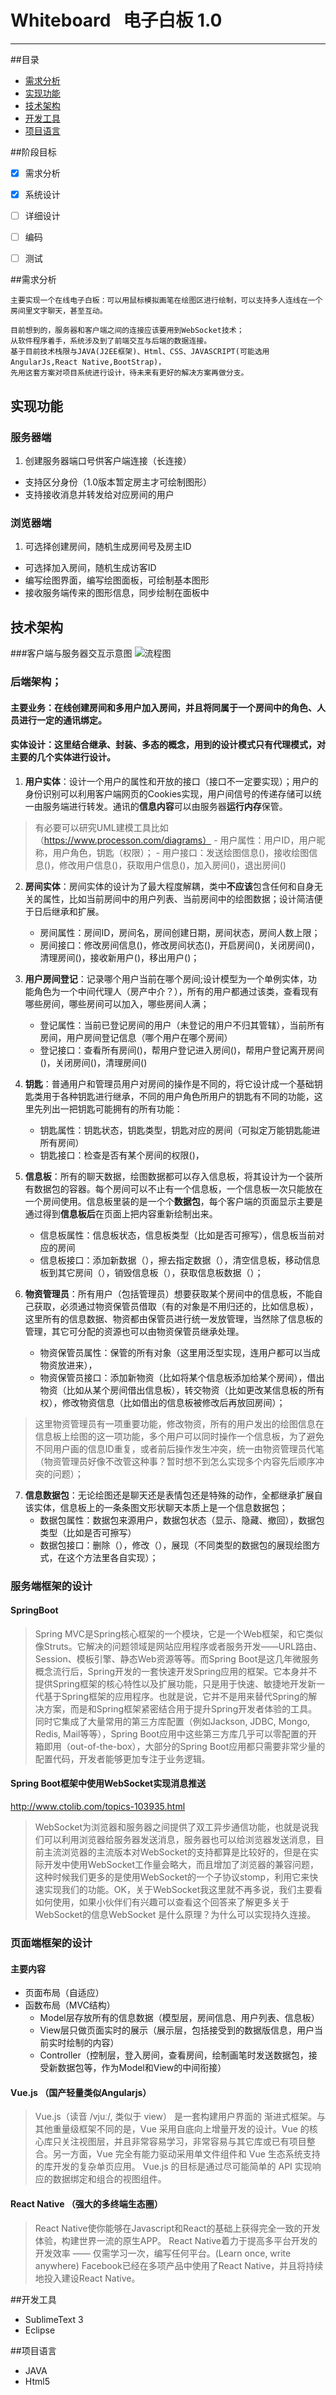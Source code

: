 # Whiteboard   电子白板 1.0
---
##目录
* [需求分析](#需求分析 )
* [实现功能](#实现功能 )
* [技术架构](#技术架构 )
* [开发工具](#开发工具 )
* [项目语言](#项目语言 )


##阶段目标
- [x] 需求分析
- [x] 系统设计
- [ ] 详细设计
- [ ] 编码
- [ ] 测试


##需求分析

    主要实现一个在线电子白板：可以用鼠标模拟画笔在绘图区进行绘制，可以支持多人连线在一个房间里文字聊天，甚至互动。
      
    目前想到的，服务器和客户端之间的连接应该要用到WebSocket技术；
    从软件程序着手，系统涉及到了前端交互与后端的数据连接。
    基于目前技术栈限与JAVA(J2EE框架)、Html、CSS、JAVASCRIPT(可能选用AngularJs,React Native,BootStrap)，
    先用这套方案对项目系统进行设计，待未来有更好的解决方案再做分支。

## 实现功能

### 服务器端
 1.  创建服务器端口号供客户端连接（长连接）
  -  支持区分身份（1.0版本暂定房主才可绘制图形）
  -  支持接收消息并转发给对应房间的用户

### 浏览器端
 1.  可选择创建房间，随机生成房间号及房主ID
  -  可选择加入房间，随机生成访客ID
  -  编写绘图界面，编写绘图面板，可绘制基本图形
  -  接收服务端传来的图形信息，同步绘制在面板中

## 技术架构
###客户端与服务器交互示意图 
![流程图](images/diagram-1.jpg?raw=true)

### 后端架构；

#### 主要业务：在线创建房间和多用户加入房间，并且将同属于一个房间中的角色、人员进行一定的通讯绑定。

#### 实体设计：这里结合继承、封装、多态的概念，用到的设计模式只有代理模式，对主要的几个实体进行设计。

1. **用户实体**：设计一个用户的属性和开放的接口（接口不一定要实现）；用户的身份识别可以利用客户端网页的Cookies实现，用户间信号的传递存储可以统一由服务端进行转发。通讯的**信息内容**可以由服务器**运行内存**保管。
>  有必要可以研究UML建模工具比如（https://www.processon.com/diagrams）
    - 用户属性：用户ID，用户昵称，用户角色，钥匙（权限）；
    - 用户接口：发送绘图信息()，接收绘图信息()，修改用户信息()，获取用户信息()，加入房间()，退出房间()

2. **房间实体**：房间实体的设计为了最大程度解耦，类中**不应该**包含任何和自身无关的属性，比如当前房间中的用户列表、当前房间中的绘图数据；设计简洁便于日后继承和扩展。
    - 房间属性：房间ID，房间名，房间创建日期，房间状态，房间人数上限；
    - 房间接口：修改房间信息()，修改房间状态()，开启房间()，关闭房间()，清理房间()，接收新用户()，移出用户()；

3. **用户房间登记**：记录哪个用户当前在哪个房间;设计模型为一个单例实体，功能角色为一个中间代理人（房产中介？），所有的用户都通过该类，查看现有哪些房间，哪些房间可以加入，哪些房间人满；
    - 登记属性：当前已登记房间的用户（未登记的用户不归其管辖），当前所有房间，用户房间登记信息（哪个用户在哪个房间）
    - 登记接口：查看所有房间()，帮用户登记进入房间()，帮用户登记离开房间()，关闭房间()，清理房间()

4. **钥匙**：普通用户和管理员用户对房间的操作是不同的，将它设计成一个基础钥匙类用于各种钥匙进行继承，不同的用户角色所用户的钥匙有不同的功能，这里先列出一把钥匙可能拥有的所有功能：
    - 钥匙属性：钥匙状态，钥匙类型，钥匙对应的房间（可拟定万能钥匙能进所有房间）
    - 钥匙接口：检查是否有某个房间的权限()，

5. **信息板**：所有的聊天数据，绘图数据都可以存入信息板，将其设计为一个装所有数据包的容器。每个房间可以不止有一个信息板，一个信息板一次只能放在一个房间使用。信息板里装的是一个个**数据包**，每个客户端的页面显示主要是通过得到**信息板后**在页面上把内容重新绘制出来。
    - 信息板属性：信息板状态，信息板类型（比如是否可擦写），信息板当前对应的房间
    - 信息板接口：添加新数据（），擦去指定数据（），清空信息板，移动信息板到其它房间（），销毁信息板（），获取信息板数据（）；

6. **物资管理员**：所有用户（包括管理员）想要获取某个房间中的信息板，不能自己获取，必须通过物资保管员借取（有的对象是不用归还的，比如信息板），这里所有的信息数据、物资都由保管员进行统一发放管理，当然除了信息板的管理，其它可分配的资源也可以由物资保管员继承处理。
    - 物资保管员属性：保管的所有对象（这里用泛型实现，连用户都可以当成物资放进来），
    - 物资保管员接口：添加新物资（比如将某个信息板添加给某个房间），借出物资（比如从某个房间借出信息板），转交物资（比如更改某信息板的所有权），修改物资信息（比如借出的信息板被修改后再放回房间）；
> 这里物资管理员有一项重要功能，修改物资，所有的用户发出的绘图信息在信息板上绘图的这一项功能，多个用户可以同时操作一个信息板，为了避免不同用户画的信息ID重复，或者前后操作发生冲突，统一由物资管理员代笔（物资管理员好像不改管这种事？暂时想不到怎么实现多个内容先后顺序冲突的问题）；

7. **信息数据包**：无论绘图还是聊天还是表情包还是特殊的动作，全都继承扩展自该实体，信息板上的一条条图文形状聊天本质上是一个信息数据包；
    - 数据包属性：数据包来源用户，数据包状态（显示、隐藏、撤回），数据包类型（比如是否可擦写）
    - 数据包接口：删除（），修改（），展现（不同类型的数据包的展现绘图方式，在这个方法里各自实现）；


### 服务端框架的设计

#### SpringBoot

> Spring MVC是Spring核心框架的一个模块，它是一个Web框架，和它类似像Struts。它解决的问题领域是网站应用程序或者服务开发——URL路由、Session、模板引擎、静态Web资源等等。而Spring Boot是这几年微服务概念流行后，Spring开发的一套快速开发Spring应用的框架。它本身并不提供Spring框架的核心特性以及扩展功能，只是用于快速、敏捷地开发新一代基于Spring框架的应用程序。也就是说，它并不是用来替代Spring的解决方案，而是和Spring框架紧密结合用于提升Spring开发者体验的工具。同时它集成了大量常用的第三方库配置（例如Jackson, JDBC, Mongo, Redis, Mail等等），Spring Boot应用中这些第三方库几乎可以零配置的开箱即用（out-of-the-box），大部分的Spring Boot应用都只需要非常少量的配置代码，开发者能够更加专注于业务逻辑。

#### Spring Boot框架中使用WebSocket实现消息推送
http://www.ctolib.com/topics-103935.html

> WebSocket为浏览器和服务器之间提供了双工异步通信功能，也就是说我们可以利用浏览器给服务器发送消息，服务器也可以给浏览器发送消息，目前主流浏览器的主流版本对WebSocket的支持都算是比较好的，但是在实际开发中使用WebSocket工作量会略大，而且增加了浏览器的兼容问题，这种时候我们更多的是使用WebSocket的一个子协议stomp，利用它来快速实现我们的功能。OK，关于WebSocket我这里就不再多说，我们主要看如何使用，如果小伙伴们有兴趣可以查看这个回答来了解更多关于WebSocket的信息WebSocket 是什么原理？为什么可以实现持久连接。

### 页面端框架的设计


#### 主要内容

- 页面布局（自适应）
- 函数布局（MVC结构）
    -  Model层存放所有的信息数据（模型层，房间信息、用户列表、信息板）
    -  View层只做页面实时的展示（展示层，包括接受到的数据版信息，用户当前实时绘制的内容）
    -  Controller（控制层，登入房间，查看房间，绘制画笔时发送数据包，接受新数据包等，作为Model和View的中间衔接）

#### Vue.js （国产轻量类似Angularjs）

> Vue.js（读音 /vjuː/, 类似于 view） 是一套构建用户界面的 渐进式框架。与其他重量级框架不同的是，Vue 采用自底向上增量开发的设计。Vue 的核心库只关注视图层，并且非常容易学习，非常容易与其它库或已有项目整合。另一方面，Vue 完全有能力驱动采用单文件组件和 Vue 生态系统支持的库开发的复杂单页应用。
Vue.js 的目标是通过尽可能简单的 API 实现响应的数据绑定和组合的视图组件。

#### React Native （强大的多终端生态圈）

> React Native使你能够在Javascript和React的基础上获得完全一致的开发体验，构建世界一流的原生APP。
React Native着力于提高多平台开发的开发效率 —— 仅需学习一次，编写任何平台。(Learn once, write anywhere)
Facebook已经在多项产品中使用了React Native，并且将持续地投入建设React Native。



##开发工具 
- SublimeText 3
- Eclipse


##项目语言
- JAVA
- Html5
